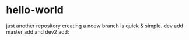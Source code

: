 # hello-world
just another repository
creating a noew branch is quick & simple.
dev add
master add and dev2 add:
